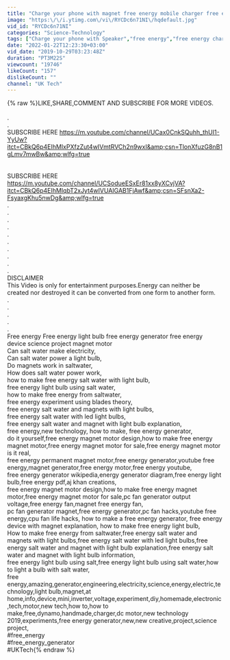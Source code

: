 ```yaml
---
title: "Charge your phone with magnet free energy mobile charger free energy."
image: "https:\/\/i.ytimg.com\/vi\/RYCDc6n71NI\/hqdefault.jpg"
vid_id: "RYCDc6n71NI"
categories: "Science-Technology"
tags: ["Charge your phone with Speaker","free energy","free energy charger"]
date: "2022-01-22T12:23:30+03:00"
vid_date: "2019-10-29T03:23:48Z"
duration: "PT3M22S"
viewcount: "19746"
likeCount: "157"
dislikeCount: ""
channel: "UK Tech"
---
```

{% raw %}LIKE,SHARE,COMMENT AND SUBSCRIBE FOR MORE VIDEOS.<br /><br />.<br />.<br />SUBSCRIBE HERE <a rel="nofollow" target="blank" href="https://m.youtube.com/channel/UCax0CnkSQuhh_thUI1-YyUw?itct=CBkQ6p4EIhMIxPXfzZut4wIVmtRVCh2n9wxI&amp;csn=TlonXfuzG8nB1gLmv7mwBw&amp;wlfg=true">https://m.youtube.com/channel/UCax0CnkSQuhh_thUI1-YyUw?itct=CBkQ6p4EIhMIxPXfzZut4wIVmtRVCh2n9wxI&amp;csn=TlonXfuzG8nB1gLmv7mwBw&amp;wlfg=true</a><br /><br /><br />SUBSCRIBE HERE  <a rel="nofollow" target="blank" href="https://m.youtube.com/channel/UCSodueESxEr81xx8yXCvjVA?itct=CBkQ6p4EIhMIqbT2xJyt4wIVUAIGAB1FjAwf&amp;csn=SFsnXa2-FsyaxgKhu5nwDg&amp;wlfg=true">https://m.youtube.com/channel/UCSodueESxEr81xx8yXCvjVA?itct=CBkQ6p4EIhMIqbT2xJyt4wIVUAIGAB1FjAwf&amp;csn=SFsnXa2-FsyaxgKhu5nwDg&amp;wlfg=true</a><br />.<br />.<br />.<br />.<br />.<br />.<br />.<br />.<br />.<br />.<br />DISCLAIMER <br />This Video is only for entertainment purposes.Energy can neither be created nor destroyed it can be converted from one form to another form.<br />.<br />.<br />.<br />.<br />.<br />Free energy Free energy light bulb free energy generator free energy device science project magnet motor <br />Can salt water make electricity,<br />Can salt water power a light bulb,<br />Do magnets work in saltwater,<br />How does salt water power work,<br />how to make free energy salt water with light bulb,<br />free energy light bulb using salt water,<br />how to make free energy from saltwater,<br />free energy experiment using blades theory,<br />free energy salt water and magnets with light bulbs,<br />free energy salt water with led light bulbs,<br />free energy salt water and magnet with light bulb explanation,<br />free energy,new technology, how to make, free energy generator,<br />do it yourself,free energy magnet motor design,how to make free energy magnet motor,free energy magnet motor for sale,free energy magnet motor is it real,<br />free energy permanent magnet motor,free energy generator,youtube free energy,magnet generator,free energy motor,free energy youtube,<br />free energy generator wikipedia,energy generator diagram,free energy light bulb,free energy pdf,aj khan creations,<br />free energy magnet motor design,how to make free energy magnet motor,free energy magnet motor for sale,pc fan generator output voltage,free energy fan,magnet free energy fan,<br />pc fan generator magnet,free energy generator,pc fan hacks,youtube free energy,cpu fan life hacks,  how to make a free energy generator, free energy device with magnet explanation, how to make free energy light bulb,<br />How to make free energy from saltwater,free energy salt water and magnets with light bulbs,free energy salt water with led light bulbs,free energy salt water and magnet with light bulb explanation,free energy salt water and magnet with light bulb information,<br />free energy light bulb using salt,free energy light bulb using salt water,how to light a bulb with salt water,<br />free energy,amazing,generator,engineering,electricity,science,energy,electric,technology,light bulb,magnet,at home,info,device,mini,inverter,voltage,experiment,diy,homemade,electronic,tech,motor,new tech,how to,how to make,free,dynamo,handmade,charger,dc motor,new technology 2019,experiments,free energy generator,new,new creative,project,science project,<br />#free_energy<br />#free_energy_generator <br />#UKTech{% endraw %}
